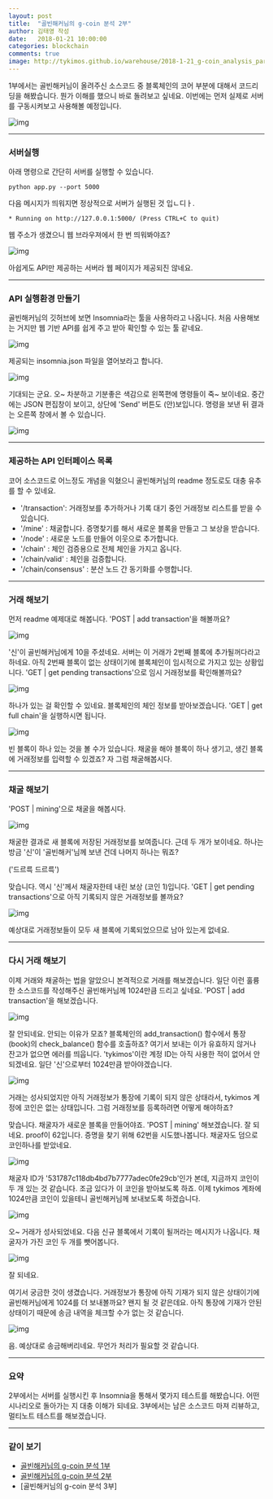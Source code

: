 ```yaml
---
layout: post
title:  "골빈해커님의 g-coin 분석 2부"
author: 김태영 작성
date:   2018-01-21 10:00:00
categories: blockchain
comments: true
image: http://tykimos.github.io/warehouse/2018-1-21_g-coin_analysis_part2_title.png
---
```

1부에서는 골빈해커님이 올려주신 소스코드 중 블록체인의 코어 부분에 대해서 코드리딩을 해봤습니다. 뭔가 이해를 했으니 바로 돌려보고 싶네요. 이번에는 먼저 실제로 서버를 구동시켜보고 사용해볼 예정입니다.

![img](http://tykimos.github.io/warehouse/2018-1-21_g-coin_analysis_part2_title.png)

---

### 서버실행

아래 명령으로 간단히 서버를 실행할 수 있습니다.

    python app.py --port 5000

다음 메시지가 띄워지면 정상적으로 서버가 실행된 것 입ㄴ디ㅏ.

    * Running on http://127.0.0.1:5000/ (Press CTRL+C to quit)
    
웹 주소가 생겼으니 웹 브라우져에서 한 번 띄워봐야죠?

![img](http://tykimos.github.io/warehouse/2018-1-21_g-coin_analysis_part2_1.png)

아쉽게도 API만 제공하는 서버라 웹 페이지가 제공되진 않네요. 

---
### API 실행환경 만들기

골빈해커님의 깃허브에 보면 Insomnia라는 툴을 사용하라고 나옵니다. 처음 사용해보는 거지만 웹 기반 API를 쉽게 주고 받아 확인할 수 있는 툴 같네요.

![img](http://tykimos.github.io/warehouse/2018-1-21_g-coin_analysis_part2_2.png)

제공되는 insomnia.json 파일을 열어보라고 합니다.

![img](http://tykimos.github.io/warehouse/2018-1-21_g-coin_analysis_part2_3.png)

기대되는 군요. 오~ 차분하고 기분좋은 색감으로 왼쪽편에 명령들이 죽~ 보이네요. 중간에는 JSON 편집창이 보이고, 상단에 'Send' 버튼도 (안)보입니다. 명령을 보낸 뒤 결과는 오른쪽 창에서 볼 수 있습니다.

![img](http://tykimos.github.io/warehouse/2018-1-21_g-coin_analysis_part2_4.png)

---
### 제공하는 API  인터페이스 목록

코어 소스코드로 어느정도 개념을 익혔으니 골빈해커님의 readme 정도로도 대충 유추를 할 수 있네요.

- '/transaction': 거래정보를 추가하거나 기록 대기 중인 거래정보 리스트를 받을 수 있습니다.
- '/mine' : 채굴합니다. 증명찾기를 해서 새로운 블록을 만들고 그 보상을 받습니다.
- '/node' : 새로운 노드를 만들어 이웃으로 추가합니다.
- '/chain' : 체인 검증용으로 전체 체인을 가지고 옵니다.
- '/chain/valid' : 체인을 검증합니다.
- '/chain/consensus' : 분산 노드 간 동기화를 수행합니다.

---
### 거래 해보기

먼저 readme 예제대로 해봅니다. 'POST | add transaction'을 해볼까요?

![img](http://tykimos.github.io/warehouse/2018-1-21_g-coin_analysis_part2_5.png)

'신'이 골빈해커님에게 10을 주셨네요. 서버는 이 거래가 2번째 블록에 추가될꺼다라고 하네요. 아직 2번째 블록이 없는 상태이기에 블록체인이 임시적으로 가지고 있는 상황입니다. 'GET | get pending transactions'으로 임시 거래정보를 확인해볼까요?

![img](http://tykimos.github.io/warehouse/2018-1-21_g-coin_analysis_part2_6.png)

하나가 있는 걸 확인할 수 있네요. 블록체인의 체인 정보를 받아보겠습니다. 'GET | get full chain'을 실행하시면 됩니다.

![img](http://tykimos.github.io/warehouse/2018-1-21_g-coin_analysis_part2_7.png)

빈 블록이 하나 있는 것을 볼 수가 있습니다. 채굴을 해야 블록이 하나 생기고, 생긴 블록에 거래정보를 입력할 수 있겠죠? 자 그럼 채굴해봅시다. 

---
### 채굴 해보기

'POST | mining'으로 채굴을 해봅시다.

![img](http://tykimos.github.io/warehouse/2018-1-21_g-coin_analysis_part2_8.png)

채굴한 결과로 새 블록에 저장된 거래정보를 보여줍니다. 근데 두 개가 보이네요. 하나는 방금 '신'이 '골빈해커'님께 보낸 건데 나머지 하나는 뭐죠? 

('드르륵 드르륵')

맞습니다. 역시 '신'께서 채굴자한테 내린 보상 (코인 1)입니다. 'GET | get pending transactions'으로 아직 기록되지 않은 거래정보를 볼까요?

![img](http://tykimos.github.io/warehouse/2018-1-21_g-coin_analysis_part2_9.png)

예상대로 거래정보들이 모두 새 블록에 기록되었으므로 남아 있는게 없네요.

---
### 다시 거래 해보기

이제 거래와 채굴하는 법을 알았으니 본격적으로 거래를 해보겠습니다. 일단 이런 훌륭한 소스코드를 작성해주신 골빈해커님께 1024만큼 드리고 싶네요. 'POST | add transaction'을 해보겠습니다.

![img](http://tykimos.github.io/warehouse/2018-1-21_g-coin_analysis_part2_10.png)

잘 안되네요. 안되는 이유가 모죠? 블록체인의 add_transaction() 함수에서 통장(book)의 check_balance() 함수를 호출하죠? 여기서 보내는 이가 유효하지 않거나 잔고가 없으면 에러를 띄웁니다. 'tykimos'이란 계정 ID는 아직 사용한 적이 없어서 안되겠네요. 일단 '신'으로부터 1024만큼 받아야겠습니다.

![img](http://tykimos.github.io/warehouse/2018-1-21_g-coin_analysis_part2_11.png)

거래는 성사되었지만 아직 거래정보가 통장에 기록이 되지 않은 상태라서, tykimos 계정에 코인은 없는 상태입니다. 그럼 거래정보를 등록하려면 어떻게 해야하죠?

맞습니다. 채굴자가 새로운 블록을 만들어야죠. 'POST | mining' 해보겠습니다. 잘 되네요. proof이 62입니다. 증명을 찾기 위해 62번을 시도했나봅니다. 채굴자도 덤으로 코인하나를 받았네요.

![img](http://tykimos.github.io/warehouse/2018-1-21_g-coin_analysis_part2_12.png)

채굴자 ID가 '531787c118db4bd7b7777adec0fe29cb'인가 본데, 지금까지 코인이 두 개 있는 것 같습니다. 조금 있다가 이 코인을 받아보도록 하죠. 이제  tykimos 계좌에 1024만큼 코인이 있을테니 골빈해커님께 보내보도록 하겠습니다.

![img](http://tykimos.github.io/warehouse/2018-1-21_g-coin_analysis_part2_13.png)

오~ 거래가 성사되었네요. 다음 신규 블록에서 기록이 될꺼라는 메시지가 나옵니다. 채굴자가 가진 코인 두 개를 뺏어봅니다.

![img](http://tykimos.github.io/warehouse/2018-1-21_g-coin_analysis_part2_14.png)

잘 되네요.

여기서 궁금한 것이 생겼습니다. 거래정보가 통장에 아직 기재가 되지 않은 상태이기에 골빈해커님에게 1024를 더 보내볼까요? 왠지 될 것 같은데요. 아직 통장에 기재가 안된 상태이기 때문에 송금 내역을 체크할 수가 없는 것 같습니다.

![img](http://tykimos.github.io/warehouse/2018-1-21_g-coin_analysis_part2_15.png)

음. 예상대로 송금해버리네요. 무언가 처리가 필요할 것 같습니다.

---

### 요약

2부에서는 서버를 실행시킨 후 Insomnia을 통해서 몇가지 테스트를 해봤습니다. 어떤 시나리오로 돌아가는 지 대충 이해가 되네요. 3부에서는 남은 소스코드 마져 리뷰하고, 멀티노트 테스트를 해보겠습니다.

---

### 같이 보기

* [골빈해커님의 g-coin 분석 1부](http://tykimos.github.io/warehouse/2018-1-22018-1-21_g-coin_analysis_part1)
* [골빈해커님의 g-coin 분석 2부](http://tykimos.github.io/warehouse/2018-1-22018-1-21_g-coin_analysis_part2)
* [골빈해커님의 g-coin 분석 3부]
